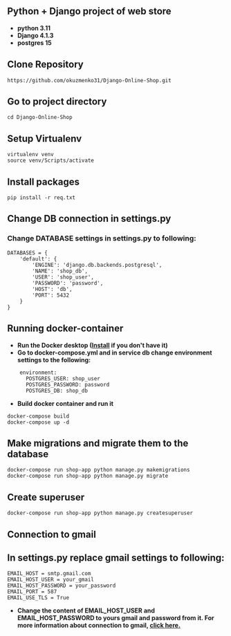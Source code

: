 ## Python + Django project of web store

- **python 3.11**
- **Django 4.1.3**
- **postgres 15**

## Clone Repository

```
https://github.com/okuzmenko31/Django-Online-Shop.git
```

## Go to project directory

```
cd Django-Online-Shop
```

## Setup Virtualenv

````
virtualenv venv
source venv/Scripts/activate
````

## Install packages

```
pip install -r req.txt
```

## Change DB connection in settings.py

### Change DATABASE settings in settings.py to following:

```
DATABASES = {
    'default': {
        'ENGINE': 'django.db.backends.postgresql',
        'NAME': 'shop_db',
        'USER': 'shop_user',
        'PASSWORD': 'password',
        'HOST': 'db',
        'PORT': 5432
    }
}
```

## Running docker-container

- **Run the Docker desktop ([Install](https://docs.docker.com/get-docker/) if you don't have it)**
- **Go to docker-compose.yml and in service db
  change environment settings to the following:**

```
    environment:
      POSTGRES_USER: shop_user
      POSTGRES_PASSWORD: password
      POSTGRES_DB: shop_db
```

- **Build docker container and run it**

```
docker-compose build
docker-compose up -d
```

## Make migrations and migrate them to the database

```
docker-compose run shop-app python manage.py makemigrations
docker-compose run shop-app python manage.py migrate
```

## Create superuser

```
docker-compose run shop-app python manage.py createsuperuser
```

## Connection to gmail

## In settings.py replace gmail settings to following:

```
EMAIL_HOST = smtp.gmail.com
EMAIL_HOST_USER = your_gmail
EMAIL_HOST_PASSWORD = your_password
EMAIL_PORT = 587
EMAIL_USE_TLS = True
```

- **Change the content of EMAIL_HOST_USER and EMAIL_HOST_PASSWORD
  to yours gmail and password from it. For more information about connection to gmail, [click here.](https://support.google.com/mail/answer/7126229?hl=en)** 
